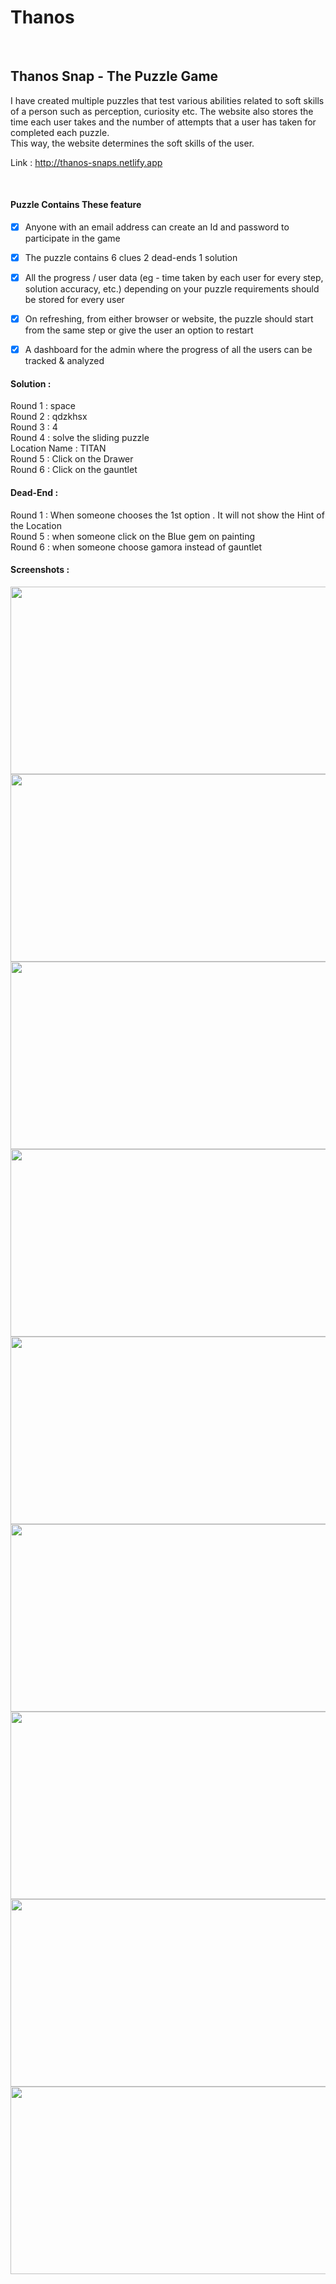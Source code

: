 # Thanos 
</br>

## Thanos Snap - The Puzzle Game

I have created multiple puzzles that test various abilities related to soft skills of a person such as perception, curiosity etc. 
The website also stores the time each user takes and the number of attempts that a user has taken for completed each puzzle.<br /> This way, the website determines the soft skills of the user.

Link : http://thanos-snaps.netlify.app

</br>


#### Puzzle Contains These feature
- [x] Anyone with an email address can create an Id and password to participate in the game
- [x] The puzzle contains
   6 clues
   2 dead-ends
   1 solution 
- [x] All the progress / user data (eg - time taken by each user for every step, solution accuracy, etc.) depending on your puzzle requirements should be stored for every user
- [x] On refreshing, from either browser or website, the puzzle should start from the same step or give the user an option to restart
- [x] A dashboard for the admin where the progress of all the users can be tracked & analyzed



#### Solution :

Round 1 : space<br />
Round 2 : qdzkhsx<br />
Round 3 : 4<br />
Round 4 : solve the sliding puzzle<br />
Location Name : TITAN<br />
Round 5 : Click on the Drawer<br />
Round 6 : Click on the gauntlet<br />

#### Dead-End :
Round 1 : When someone chooses the 1st option . It will not show the Hint of the Location<br />
Round 5 : when someone click on the Blue gem on painting<br />
Round 6 : when someone choose gamora instead of gauntlet<br />


#### Screenshots :

<img src="https://i.imgur.com/7GLfOZ0.jpg" width="550" height="300">

<img src="https://i.imgur.com/d6U3jRG.jpg" width="550" height="300">

<img src="https://i.imgur.com/syuKeiE.jpg" width="550" height="300">

<img src="https://i.imgur.com/2enNowD.jpg" width="550" height="300">

<img src="https://i.imgur.com/uQjqN5T.jpg" width="550" height="300">

<img src="https://i.imgur.com/RSWwpFL.jpg" width="550" height="300">

<img src="https://i.imgur.com/o0VFWrw.jpg" width="550" height="300">

<img src="https://i.imgur.com/09fR3A7.jpg" width="550" height="300">

<img src="https://i.imgur.com/o7r7KP6.jpg" width="550" height="300">
